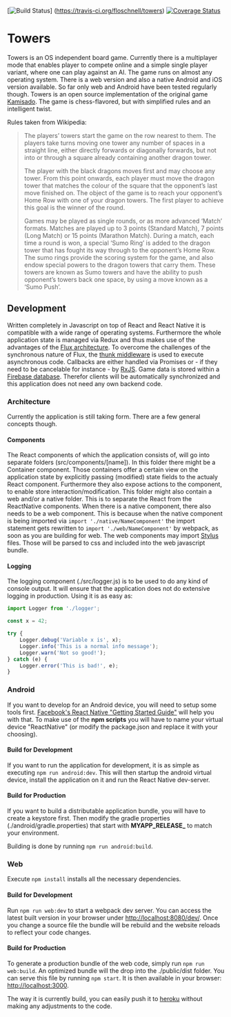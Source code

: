 [![Build Status](https://travis-ci.org/floschnell/towers.svg?branch=master)] (https://travis-ci.org/floschnell/towers)
[![Coverage Status](https://coveralls.io/repos/github/floschnell/towers/badge.svg?branch=master)](https://coveralls.io/github/floschnell/towers?branch=master)

# Towers
Towers is an OS independent board game. Currently there is a multiplayer mode that enables player to compete online and a simple single player variant, where one can play against an AI. The game runs on almost any operating system. There is a web version and also a native Android and iOS version available. So far only web and Android have been tested regularly though. Towers is an open source implementation of the original game [Kamisado](https://en.wikipedia.org/wiki/Kamisado). The game is chess-flavored, but with simplified rules and an intelligent twist.

Rules taken from Wikipedia:
> The players’ towers start the game on the row nearest to them. The players take turns moving one tower any number of spaces in a straight line, either directly forwards or diagonally forwards, but not into or through a square already containing another dragon tower.
>
>The player with the black dragons moves first and may choose any tower. From this point onwards, each player must move the dragon tower that matches the colour of the square that the opponent’s last move finished on. The object of the game is to reach your opponent’s Home Row with one of your dragon towers. The first player to achieve this goal is the winner of the round.
>
>Games may be played as single rounds, or as more advanced ‘Match’ formats. Matches are played up to 3 points (Standard Match), 7 points (Long Match) or 15 points (Marathon Match). During a match, each time a round is won, a special ‘Sumo Ring’ is added to the dragon tower that has fought its way through to the opponent’s Home Row. The sumo rings provide the scoring system for the game, and also endow special powers to the dragon towers that carry them. These towers are known as Sumo towers and have the ability to push opponent’s towers back one space, by using a move known as a ‘Sumo Push’.

## Development
Written completely in Javascript on top of React and React Native it is compatible with a wide range of operating systems. Furthermore the whole application state is managed via Redux and thus makes use of the advantages of the [Flux architecture](https://facebook.github.io/flux/docs/in-depth-overview.html#content). To overcome the challenges of the synchronous nature of Flux, the [thunk middleware](https://github.com/gaearon/redux-thunk) is used to execute asynchronous code. Callbacks are either handled via Promises or - if they need to be cancelable for instance - by [RxJS](http://reactivex.io/rxjs). Game data is stored within a [Firebase database](https://firebase.google.com/docs/database/). Therefor clients will be automatically synchronized and this application does not need any own backend code.

### Architecture
Currently the application is still taking form. There are a few general concepts though.

#### Components
The React components of which the application consists of, will go into separate folders (src/components/[name]). In this folder there might be a Container component. Those containers offer a certain view on the application state by explicitly passing (modified) state fields to the actualy React component. Furthermore they also expose actions to the component, to enable store interaction/modification. This folder might also contain a web and/or a native folder. This is to separate the React from the ReactNative components. When there is a native component, there also needs to be a web component. This is because when the native component is being imported via ```import './native/NameComponent'``` the import statement gets rewritten to ```import './web/NameComponent'``` by webpack, as soon as you are building for web. The web components may import [Stylus](http://stylus-lang.com/) files. Those will be parsed to css and included into the web javascript bundle.

#### Logging
The logging component (./src/logger.js) is to be used to do any kind of console output. It will ensure that the application does not do extensive logging in production. Using it is as easy as:
```javascript
import Logger from './logger';

const x = 42;

try {
    Logger.debug('Variable x is', x);
    Logger.info('This is a normal info message');
    Logger.warn('Not so good!');
} catch (e) {
    Logger.error('This is bad!', e);
}
```

### Android
If you want to develop for an Android device, you will need to setup some tools first. [Facebook's React Native "Getting Started Guide"](https://facebook.github.io/react-native/docs/getting-started.html) will help you with that. To make use of the **npm scripts** you will have to name your virtual device "ReactNative" (or modify the package.json and replace it with your choosing).

#### Build for Development
If you want to run the application for development, it is as simple as executing ```npm run android:dev```. This will then startup the android virtual device, install the application on it and run the React Native dev-server.

#### Build for Production
If you want to build a distributable application bundle, you will have to create a keystore first. Then modify the gradle properties (./android/gradle.properties) that start with **MYAPP_RELEASE_** to match your environment.

Building is done by running ```npm run android:build```.

### Web
Execute ```npm install``` installs all the necessary dependencies.

#### Build for Development
Run ```npm run web:dev``` to start a webpack dev server. You can access the latest built version in your browser under [http://localhost:8080/dev/](http://localhost:8080/dev/). Once you change a source file the bundle will be rebuild and the website reloads to reflect your code changes.

#### Build for Production
To generate a production bundle of the web code, simply run ```npm run web:build```. An optimized bundle will the drop into the ./public/dist folder. You can serve this file by running ```npm start```. It is then available in your browser: [http://localhost:3000](http://localhost:3000).

The way it is currently build, you can easily push it to [heroku](http://www.heroku.com) without making any adjustments to the code.